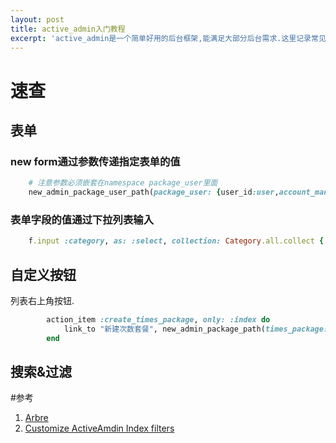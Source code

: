 ```yaml
---
layout: post
title: active_admin入门教程
excerpt: 'active_admin是一个简单好用的后台框架,能满足大部分后台需求.这里记录常见的定制方法.'
---
```

# 速查
## 表单

###    new form通过参数传递指定表单的值
  

~~~ruby
    # 注意参数必须嵌套在namespace package_user里面
    new_admin_package_user_path(package_user: {user_id:user,account_manager_id: current_admin_user}))  
~~~

   


###    表单字段的值通过下拉列表输入 
  
~~~ruby
    f.input :category, as: :select, collection: Category.all.collect {|product| [product.name, product.id] }
~~~



## 自定义按钮

列表右上角按钮.

~~~ruby
        action_item :create_times_package, only: :index do
            link_to "新建次数套餐", new_admin_package_path(times_package: true), method: :get
        end
~~~

    

## 搜索&过滤

#参考

1. [Arbre](https://github.com/gregbell/arbre)
2. [Customize ActiveAmdin Index filters](https://hashrocket.com/blog/posts/customize-activeadmin-index-filters)